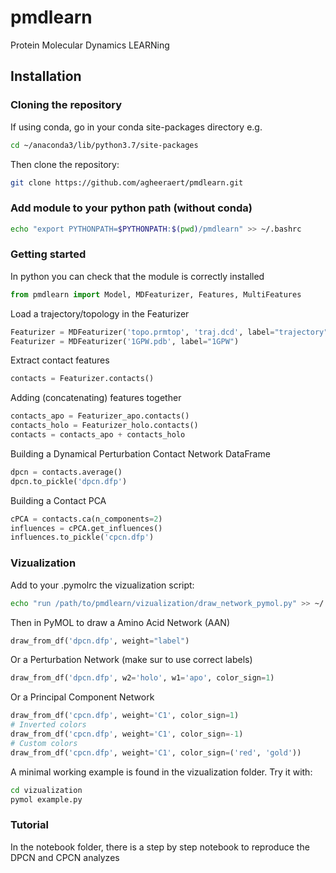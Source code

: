 # pmdlearn
Protein Molecular Dynamics LEARNing 

## Installation
### Cloning the repository
If using conda, go in your conda site-packages directory e.g.
```bash 
cd ~/anaconda3/lib/python3.7/site-packages
```
Then clone the repository:
```bash
git clone https://github.com/agheeraert/pmdlearn.git
```
### Add module to your python path (without conda)
```bash
echo "export PYTHONPATH=$PYTHONPATH:$(pwd)/pmdlearn" >> ~/.bashrc
```
### Getting started
In python you can check that the module is correctly installed
```python
from pmdlearn import Model, MDFeaturizer, Features, MultiFeatures
```
Load a trajectory/topology in the Featurizer
```python
Featurizer = MDFeaturizer('topo.prmtop', 'traj.dcd', label="trajectory")
Featurizer = MDFeaturizer('1GPW.pdb', label="1GPW")
```
Extract contact features
```python
contacts = Featurizer.contacts()
```
Adding (concatenating) features together
```python
contacts_apo = Featurizer_apo.contacts()
contacts_holo = Featurizer_holo.contacts()
contacts = contacts_apo + contacts_holo
```
Building a Dynamical Perturbation Contact Network DataFrame
```python
dpcn = contacts.average()
dpcn.to_pickle('dpcn.dfp')
```
Building a Contact PCA
```python
cPCA = contacts.ca(n_components=2)
influences = cPCA.get_influences()
influences.to_pickle('cpcn.dfp')
```
### Vizualization
Add to your .pymolrc the vizualization script: 
```bash
echo "run /path/to/pmdlearn/vizualization/draw_network_pymol.py" >> ~/.pymolrc
```
Then in PyMOL to draw a Amino Acid Network (AAN)
```python
draw_from_df('dpcn.dfp', weight="label")
```
Or a Perturbation Network (make sur to use correct labels)
```python
draw_from_df('dpcn.dfp', w2='holo', w1='apo', color_sign=1)
```
Or a Principal Component Network
```python
draw_from_df('cpcn.dfp', weight='C1', color_sign=1)
# Inverted colors
draw_from_df('cpcn.dfp', weight='C1', color_sign=-1)
# Custom colors
draw_from_df('cpcn.dfp', weight='C1', color_sign=('red', 'gold'))
```
A minimal working example is found in the vizualization folder. Try it with:
```bash
cd vizualization
pymol example.py
```

### Tutorial
In the notebook folder, there is a step by step notebook to reproduce the DPCN and CPCN analyzes

